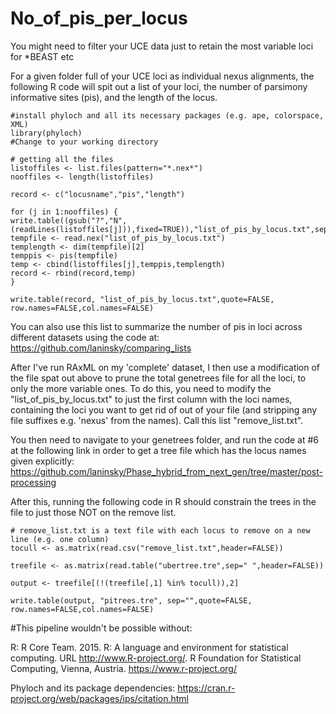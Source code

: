 # No_of_pis_per_locus
You might need to filter your UCE data just to retain the most variable loci for *BEAST etc

For a given folder full of your UCE loci as individual nexus alignments, the following R code will spit out a list of your loci, the number of parsimony informative sites (pis), and the length of the locus. 

```
#install phyloch and all its necessary packages (e.g. ape, colorspace, XML)
library(phyloch)
#Change to your working directory

# getting all the files
listoffiles <- list.files(pattern="*.nex*")
nooffiles <- length(listoffiles)

record <- c("locusname","pis","length")

for (j in 1:nooffiles) {
write.table((gsub("?","N",(readLines(listoffiles[j])),fixed=TRUE)),"list_of_pis_by_locus.txt",sep="",quote=FALSE,row.names=FALSE,col.names=FALSE)
tempfile <- read.nex("list_of_pis_by_locus.txt")
templength <- dim(tempfile)[2]
temppis <- pis(tempfile)
temp <- cbind(listoffiles[j],temppis,templength)
record <- rbind(record,temp)
}

write.table(record, "list_of_pis_by_locus.txt",quote=FALSE, row.names=FALSE,col.names=FALSE)

```

You can also use this list to summarize the number of pis in loci across different datasets using the code at: https://github.com/laninsky/comparing_lists

After I've run RAxML on my 'complete' dataset, I then use a modification of the file spat out above to prune the total genetrees file for all the loci, to only the more variable ones. To do this, you need to modify the "list_of_pis_by_locus.txt" to just the first column with the loci names, containing the loci you want to get rid of out of your file (and stripping any file suffixes e.g. 'nexus' from the names). Call this list "remove_list.txt". 

You then need to navigate to your genetrees folder, and run the code at #6 at the following link in order to get a tree file which has the locus names given explicitly:
https://github.com/laninsky/Phase_hybrid_from_next_gen/tree/master/post-processing

After this, running the following code in R should constrain the trees in the file to just those NOT on the remove list.

```
# remove_list.txt is a text file with each locus to remove on a new line (e.g. one column)
tocull <- as.matrix(read.csv("remove_list.txt",header=FALSE))

treefile <- as.matrix(read.table("ubertree.tre",sep=" ",header=FALSE))

output <- treefile[(!(treefile[,1] %in% tocull)),2]

write.table(output, "pitrees.tre", sep="",quote=FALSE, row.names=FALSE,col.names=FALSE)
```

#This pipeline wouldn't be possible without:

R: R Core Team. 2015. R: A language and environment for statistical computing. URL http://www.R-project.org/. R Foundation for Statistical Computing, Vienna, Austria. https://www.r-project.org/

Phyloch and its package dependencies: https://cran.r-project.org/web/packages/ips/citation.html
